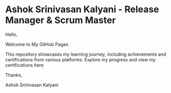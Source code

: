 # Ashok Srinivasan Kalyani - Release Manager & Scrum Master

Hello,

Welcome to My GitHub Pages

This repository showcases my learning journey, including achievements and certifications from various platforms. Explore my progress and view my certifications here

Thanks,

Ashok Srinivasan Kalyani
